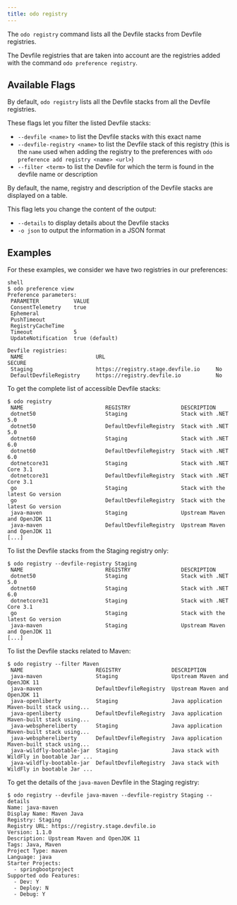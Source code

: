 ```yaml
---
title: odo registry
---
```


The `odo registry` command lists all the Devfile stacks from Devfile registries.

The Devfile registries that are taken into account are the registries added with the command
`odo preference registry`.

## Available Flags

By default, `odo registry` lists all the Devfile stacks from all the Devfile registries.

These flags let you filter the listed Devfile stacks:

* `--devfile <name>` to list the Devfile stacks with this exact name
* `--devfile-registry <name>` to list the Devfile stack of this registry (this is the `name` used
when adding the registry to the preferences with `odo preference add registry <name> <url>`)
* `--filter <term>` to list the Devfile for which the term is found in the devfile name or description

By default, the name, registry and description 
of the Devfile stacks are displayed on a table.

This flag lets you change the content of the output:

* `--details` to display details about the Devfile stacks
* `-o json` to output the information in a JSON format

## Examples

For these examples, we consider we have two registries in our preferences:

```
shell
$ odo preference view
Preference parameters:
 PARAMETER           VALUE
 ConsentTelemetry    true
 Ephemeral
 PushTimeout
 RegistryCacheTime
 Timeout             5
 UpdateNotification  true (default)

Devfile registries:
 NAME                       URL                                   SECURE
 Staging                    https://registry.stage.devfile.io     No
 DefaultDevfileRegistry     https://registry.devfile.io           No
 ```

To get the complete list of accessible Devfile stacks:

```shell
$ odo registry
 NAME                          REGISTRY                DESCRIPTION                                 
 dotnet50                      Staging                 Stack with .NET 5.0                         
 dotnet50                      DefaultDevfileRegistry  Stack with .NET 5.0                         
 dotnet60                      Staging                 Stack with .NET 6.0                         
 dotnet60                      DefaultDevfileRegistry  Stack with .NET 6.0                         
 dotnetcore31                  Staging                 Stack with .NET Core 3.1                    
 dotnetcore31                  DefaultDevfileRegistry  Stack with .NET Core 3.1                    
 go                            Staging                 Stack with the latest Go version            
 go                            DefaultDevfileRegistry  Stack with the latest Go version            
 java-maven                    Staging                 Upstream Maven and OpenJDK 11               
 java-maven                    DefaultDevfileRegistry  Upstream Maven and OpenJDK 11               
[...]
```

To list the Devfile stacks from the Staging registry only:

```shell
$ odo registry --devfile-registry Staging
 NAME                          REGISTRY                DESCRIPTION                                 
 dotnet50                      Staging                 Stack with .NET 5.0                         
 dotnet60                      Staging                 Stack with .NET 6.0                         
 dotnetcore31                  Staging                 Stack with .NET Core 3.1                    
 go                            Staging                 Stack with the latest Go version            
 java-maven                    Staging                 Upstream Maven and OpenJDK 11               
[...]
```

To list the Devfile stacks related to Maven:

```shell
$ odo registry --filter Maven
 NAME                       REGISTRY                DESCRIPTION                                 
 java-maven                 Staging                 Upstream Maven and OpenJDK 11               
 java-maven                 DefaultDevfileRegistry  Upstream Maven and OpenJDK 11               
 java-openliberty           Staging                 Java application Maven-built stack using... 
 java-openliberty           DefaultDevfileRegistry  Java application Maven-built stack using... 
 java-websphereliberty      Staging                 Java application Maven-built stack using... 
 java-websphereliberty      DefaultDevfileRegistry  Java application Maven-built stack using... 
 java-wildfly-bootable-jar  Staging                 Java stack with WildFly in bootable Jar ... 
 java-wildfly-bootable-jar  DefaultDevfileRegistry  Java stack with WildFly in bootable Jar ... 
```

To get the details of the `java-maven` Devfile in the Staging registry:

```shell
$ odo registry --devfile java-maven --devfile-registry Staging --details
Name: java-maven
Display Name: Maven Java
Registry: Staging
Registry URL: https://registry.stage.devfile.io
Version: 1.1.0
Description: Upstream Maven and OpenJDK 11 
Tags: Java, Maven
Project Type: maven
Language: java
Starter Projects:
  - springbootproject
Supported odo Features:
  - Dev: Y
  - Deploy: N
  - Debug: Y
```
